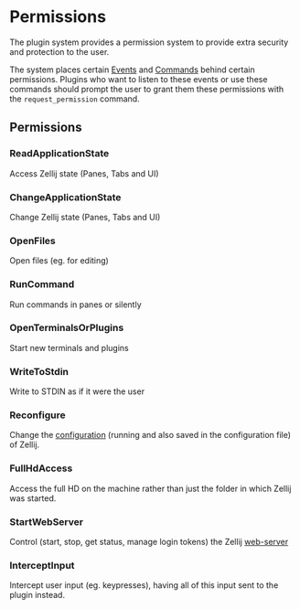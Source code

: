 # Permissions
The plugin system provides a permission system to provide extra security and protection to the user.

The system places certain [Events](./plugin-api-events.md) and [Commands](./plugin-api-commands.md) behind certain permissions.
Plugins who want to listen to these events or use these commands should prompt the user to grant them these permissions with the `request_permission` command.

## Permissions
### ReadApplicationState
Access Zellij state (Panes, Tabs and UI)

### ChangeApplicationState
Change Zellij state (Panes, Tabs and UI)

### OpenFiles
Open files (eg. for editing)

### RunCommand
Run commands in panes or silently

### OpenTerminalsOrPlugins
Start new terminals and plugins

### WriteToStdin
Write to STDIN as if it were the user

### Reconfigure
Change the [configuration](./configuration.md) (running and also saved in the configuration file) of Zellij.

### FullHdAccess
Access the full HD on the machine rather than just the folder in which Zellij was started.

### StartWebServer
Control (start, stop, get status, manage login tokens) the Zellij [web-server](./web-client.md)

### InterceptInput
Intercept user input (eg. keypresses), having all of this input sent to the plugin instead.
